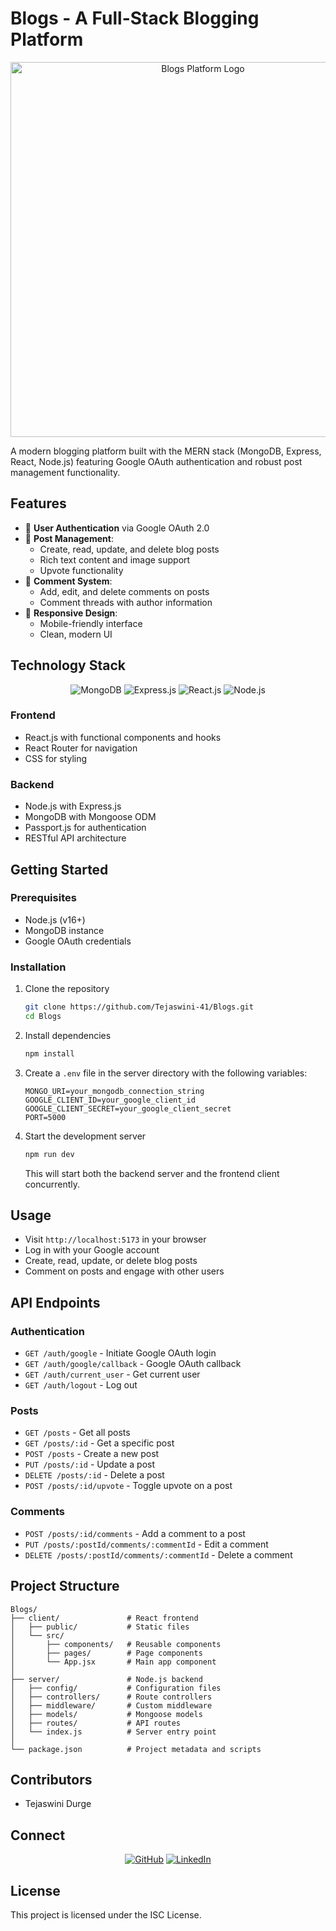 # Blogs - A Full-Stack Blogging Platform

<p align="center">
  <img src="https://st.depositphotos.com/2745455/4383/v/450/depositphotos_43831043-stock-illustration-blogging-concept-illustration.jpg" alt="Blogs Platform Logo" width="600">
</p>

A modern blogging platform built with the MERN stack (MongoDB, Express, React, Node.js) featuring Google OAuth authentication and robust post management functionality.

## Features

- 🔐 **User Authentication** via Google OAuth 2.0
- 📝 **Post Management**:
  - Create, read, update, and delete blog posts
  - Rich text content and image support
  - Upvote functionality
- 💬 **Comment System**:
  - Add, edit, and delete comments on posts
  - Comment threads with author information
- 📱 **Responsive Design**:
  - Mobile-friendly interface
  - Clean, modern UI

## Technology Stack

<p align="center">
  <img src="https://img.shields.io/badge/MongoDB-4EA94B?style=for-the-badge&logo=mongodb&logoColor=white" alt="MongoDB">
  <img src="https://img.shields.io/badge/Express-000000?style=for-the-badge&logo=express&logoColor=white" alt="Express.js">
  <img src="https://img.shields.io/badge/React-61DAFB?style=for-the-badge&logo=react&logoColor=black" alt="React.js">
  <img src="https://img.shields.io/badge/Node.js-339933?style=for-the-badge&logo=nodedotjs&logoColor=white" alt="Node.js">
</p>

### Frontend
- React.js with functional components and hooks
- React Router for navigation
- CSS for styling

### Backend
- Node.js with Express.js
- MongoDB with Mongoose ODM
- Passport.js for authentication
- RESTful API architecture

## Getting Started

### Prerequisites

- Node.js (v16+)
- MongoDB instance
- Google OAuth credentials

### Installation

1. Clone the repository
   ```bash
   git clone https://github.com/Tejaswini-41/Blogs.git
   cd Blogs
   ```

2. Install dependencies
   ```bash
   npm install
   ```

3. Create a `.env` file in the server directory with the following variables:
   ```
   MONGO_URI=your_mongodb_connection_string
   GOOGLE_CLIENT_ID=your_google_client_id
   GOOGLE_CLIENT_SECRET=your_google_client_secret
   PORT=5000
   ```

4. Start the development server
   ```bash
   npm run dev
   ```
   This will start both the backend server and the frontend client concurrently.

## Usage

- Visit `http://localhost:5173` in your browser
- Log in with your Google account
- Create, read, update, or delete blog posts
- Comment on posts and engage with other users

## API Endpoints

### Authentication
- `GET /auth/google` - Initiate Google OAuth login
- `GET /auth/google/callback` - Google OAuth callback
- `GET /auth/current_user` - Get current user
- `GET /auth/logout` - Log out

### Posts
- `GET /posts` - Get all posts
- `GET /posts/:id` - Get a specific post
- `POST /posts` - Create a new post
- `PUT /posts/:id` - Update a post
- `DELETE /posts/:id` - Delete a post
- `POST /posts/:id/upvote` - Toggle upvote on a post

### Comments
- `POST /posts/:id/comments` - Add a comment to a post
- `PUT /posts/:postId/comments/:commentId` - Edit a comment
- `DELETE /posts/:postId/comments/:commentId` - Delete a comment

## Project Structure

```
Blogs/
├── client/               # React frontend
│   ├── public/           # Static files
│   └── src/
│       ├── components/   # Reusable components
│       ├── pages/        # Page components
│       └── App.jsx       # Main app component
│
├── server/               # Node.js backend
│   ├── config/           # Configuration files
│   ├── controllers/      # Route controllers
│   ├── middleware/       # Custom middleware
│   ├── models/           # Mongoose models
│   ├── routes/           # API routes
│   └── index.js          # Server entry point
│
└── package.json          # Project metadata and scripts
```

## Contributors

- Tejaswini Durge

## Connect

<p align="center">
  <a href="https://github.com/Tejaswini-41"><img src="https://img.shields.io/badge/GitHub-100000?style=for-the-badge&logo=github&logoColor=white" alt="GitHub"></a>
  <a href="https://www.linkedin.com/in/tejaswinidurge/"><img src="https://img.shields.io/badge/LinkedIn-0077B5?style=for-the-badge&logo=linkedin&logoColor=white" alt="LinkedIn"></a>
</p>

## License

This project is licensed under the ISC License.